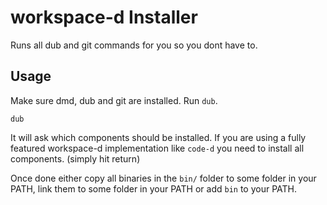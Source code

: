 # workspace-d Installer

Runs all dub and git commands for you so you dont have to.

## Usage

Make sure dmd, dub and git are installed. Run `dub`.

```
dub
```

It will ask which components should be installed. If you
are using a fully featured workspace-d implementation like
`code-d` you need to install all components. (simply hit return)

Once done either copy all binaries in the `bin/` folder to some
folder in your PATH, link them to some folder in your PATH or
add `bin` to your PATH.